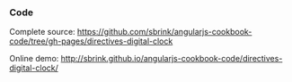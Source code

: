 ### Code

Complete source:
<https://github.com/sbrink/angularjs-cookbook-code/tree/gh-pages/directives-digital-clock>

Online demo:
<http://sbrink.github.io/angularjs-cookbook-code/directives-digital-clock/>